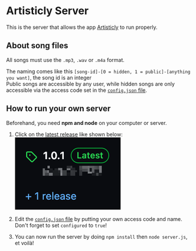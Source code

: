 # Artisticly Server
This is the server that allows the app [Artisticly](https://github.com/lumaa-dev/ArtisticlyClient) to run properly.

## About song files
All songs must use the `.mp3`, `.wav` or `.m4a` format.

The naming comes like this `[song-id]-[0 = hidden, 1 = public]-[anything you want]`, the song id is an integer\
Public songs are accessible by any user, while hidden songs are only accessible via the access code set in the [`config.json` file](config.json).

## How to run your own server
Beforehand, you need **npm and node** on your computer or server.

1. Click on the [latest release](https://github.com/lumaa-dev/ArtisticlyServer/releases/latest) like shown below:\
[![Latest release of a GitHub repository](./README_data/latest_release.png)](https://github.com/lumaa-dev/ArtisticlyServer/releases/latest)

2. Edit the [`config.json` file](config.json) by putting your own access code and name. Don't forget to set `configured` to `true`!

3. You can now run the server by doing `npm install` then `node server.js`, et voilà!
